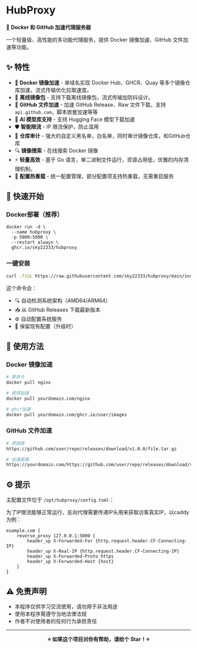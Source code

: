 # HubProxy

🚀 **Docker 和 GitHub 加速代理服务器**

一个轻量级、高性能的多功能代理服务，提供 Docker 镜像加速、GitHub 文件加速等功能。

## ✨ 特性

- 🐳 **Docker 镜像加速** - 单域名实现 Docker Hub、GHCR、Quay 等多个镜像仓库加速，流式传输优化拉取速度。
- 🐳 **离线镜像包** - 支持下载离线镜像包，流式传输加防抖设计。
- 📁 **GitHub 文件加速** - 加速 GitHub Release、Raw 文件下载，支持`api.github.com`，脚本嵌套加速等等
- 🤖 **AI 模型库支持** - 支持 Hugging Face 模型下载加速
- 🛡️ **智能限流** - IP 限流保护，防止滥用
- 🚫 **仓库审计** - 强大的自定义黑名单，白名单，同时审计镜像仓库，和GitHub仓库
- 🔍 **镜像搜索** - 在线搜索 Docker 镜像
- ⚡ **轻量高效** - 基于 Go 语言，单二进制文件运行，资源占用低，优雅的内存清理机制。
- 🔧 **配置热重载** - 统一配置管理，部分配置项支持热重载，无需重启服务

## 🚀 快速开始

### Docker部署（推荐）
```
docker run -d \
  --name hubproxy \
  -p 5000:5000 \
  --restart always \
  ghcr.io/sky22333/hubproxy
```



### 一键安装

```bash
curl -fsSL https://raw.githubusercontent.com/sky22333/hubproxy/main/install-service.sh | sudo bash
```

这个命令会：
- 🔍 自动检测系统架构（AMD64/ARM64）
- 📥 从 GitHub Releases 下载最新版本
- ⚙️ 自动配置系统服务
- 🔄 保留现有配置（升级时）



## 📖 使用方法

### Docker 镜像加速

```bash
# 原命令
docker pull nginx

# 使用加速
docker pull yourdomain.com/nginx

# ghcr加速
docker pull yourdomain.com/ghcr.io/user/images
```

### GitHub 文件加速

```bash
# 原链接
https://github.com/user/repo/releases/download/v1.0.0/file.tar.gz

# 加速链接
https://yourdomain.com/https://github.com/user/repo/releases/download/v1.0.0/file.tar.gz
```



## ⚙️ 提示

主配置文件位于 `/opt/hubproxy/config.toml`：

为了IP限流能够正常运行，反向代理需要传递IP头用来获取访客真实IP，以caddy为例：
```
example.com {
    reverse_proxy 127.0.0.1:5000 {
        header_up X-Forwarded-For {http.request.header.CF-Connecting-IP}
        header_up X-Real-IP {http.request.header.CF-Connecting-IP}
        header_up X-Forwarded-Proto https
        header_up X-Forwarded-Host {host}
    }
}
```


## ⚠️ 免责声明

- 本程序仅供学习交流使用，请勿用于非法用途
- 使用本程序需遵守当地法律法规
- 作者不对使用者的任何行为承担责任

---

<div align="center">

**⭐ 如果这个项目对你有帮助，请给个 Star！⭐**

</div>
